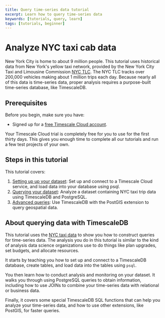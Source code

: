 ```yaml
---
title: Query time-series data tutorial
excerpt: Learn how to query time-series data
keywords: [tutorials, query, learn]
tags: [tutorials, beginner]
---
```


# Analyze NYC taxi cab data

New York City is home to about 9 million people. This tutorial uses historical
data from New York's yellow taxi network, provided by the New York City Taxi and
Limousine Commission [NYC TLC][nyc-tlc]. The NYC TLC tracks over 200,000
vehicles making about 1 million trips each day. Because nearly all of this data
is time-series data, proper analysis requires a purpose-built time-series
database, like TimescaleDB.

## Prerequisites

Before you begin, make sure you have:

*   Signed up for a [free Timescale Cloud account][cloud-install].

<Highlight type="cloud" header="Run all tutorials free" button="Try for free">
Your Timescale Cloud trial is completely free for you to use for the first
thirty days. This gives you enough time to complete all our tutorials and run
a few test projects of your own.
</Highlight>

## Steps in this tutorial

This tutorial covers:

1.  [Setting up up your dataset][dataset-nyc]: Set up and connect to a Timescale
    Cloud service, and load data into your database using psql.
1.  [Querying your dataset][query-nyc]: Analyze a dataset containing NYC taxi
    trip data using TimescaleDB and PostgreSQL.
1.  [Advanced queries][advanced-nyc]: Use TimescaleDB with the PostGIS
    extension to query geospatial data.

## About querying data with TimescaleDB

This tutorial uses the [NYC taxi data][nyc-tlc] to show you how to construct
queries for time-series data. The analysis you do in this tutorial is similar to
the kind of analysis data science organizations use to do things like plan
upgrades, set budgets, and allocate resources.

It starts by teaching you how to set up and connect to a TimescaleDB database,
create tables, and load data into the tables using `psql`.

You then learn how to conduct analysis and monitoring on your dataset. It walks
you through using PostgreSQL queries to obtain information, including how to use
JOINs to combine your time-series data with relational or business data.

Finally, it covers some special TimescaleDB SQL functions that can help you
analyze your time-series data, and how to use other extensions, like PostGIS,
for faster queries.

[install-docs]: /install/:currentVersion:/
[psql]: /timescaledb/:currentVersion:/how-to-guides/connecting/
[dataset-nyc]: /timescaledb/:currentVersion:/tutorials/nyc-taxi-cab/dataset-nyc/
[query-nyc]: /timescaledb/:currentVersion:/tutorials/nyc-taxi-cab/query-nyc/
[advanced-nyc]: /timescaledb/:currentVersion:/tutorials/nyc-taxi-cab/advanced-nyc/
[nyc-tlc]: https://www1.nyc.gov/site/tlc/about/tlc-trip-record-data.page
[cloud-install]: /install/:currentVersion:/installation-cloud/

